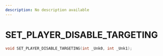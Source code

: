 ```yaml
---
description: No description available 
---
```


# SET_PLAYER_DISABLE_TARGETING

```cpp
void SET_PLAYER_DISABLE_TARGETING(int _Unk0, int _Unk1);
```